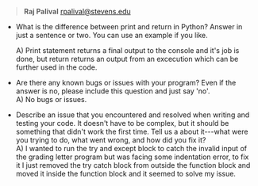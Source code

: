>**Raj Palival** rpalival@stevens.edu

* What is the difference between print and return in Python? Answer in just a sentence or two. You can use an example if you like.

    A) Print statement returns a final output to the console and it's job is done, but return returns an output from an excecution which can be further used in the code.
* Are there any known bugs or issues with your program? Even if the answer is no, please include this question and just say 'no'.  
    A) No bugs or issues.
* Describe an issue that you encountered and resolved when writing and testing your code. It doesn't have to be complex, but it should be something that didn't work the first time. Tell us a about it---what were you trying to do, what went wrong, and how did you fix it?  
    A) I wanted to run the try and except block to catch the invalid input of the grading letter program but was facing some indentation error, to fix it I just removed the try catch block from outside the function block and moved it inside the function block and it seemed to solve my issue.
